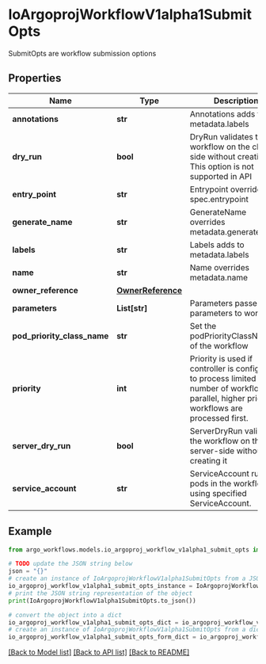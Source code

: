 # IoArgoprojWorkflowV1alpha1SubmitOpts

SubmitOpts are workflow submission options

## Properties

Name | Type | Description | Notes
------------ | ------------- | ------------- | -------------
**annotations** | **str** | Annotations adds to metadata.labels | [optional] 
**dry_run** | **bool** | DryRun validates the workflow on the client-side without creating it. This option is not supported in API | [optional] 
**entry_point** | **str** | Entrypoint overrides spec.entrypoint | [optional] 
**generate_name** | **str** | GenerateName overrides metadata.generateName | [optional] 
**labels** | **str** | Labels adds to metadata.labels | [optional] 
**name** | **str** | Name overrides metadata.name | [optional] 
**owner_reference** | [**OwnerReference**](OwnerReference.md) |  | [optional] 
**parameters** | **List[str]** | Parameters passes input parameters to workflow | [optional] 
**pod_priority_class_name** | **str** | Set the podPriorityClassName of the workflow | [optional] 
**priority** | **int** | Priority is used if controller is configured to process limited number of workflows in parallel, higher priority workflows are processed first. | [optional] 
**server_dry_run** | **bool** | ServerDryRun validates the workflow on the server-side without creating it | [optional] 
**service_account** | **str** | ServiceAccount runs all pods in the workflow using specified ServiceAccount. | [optional] 

## Example

```python
from argo_workflows.models.io_argoproj_workflow_v1alpha1_submit_opts import IoArgoprojWorkflowV1alpha1SubmitOpts

# TODO update the JSON string below
json = "{}"
# create an instance of IoArgoprojWorkflowV1alpha1SubmitOpts from a JSON string
io_argoproj_workflow_v1alpha1_submit_opts_instance = IoArgoprojWorkflowV1alpha1SubmitOpts.from_json(json)
# print the JSON string representation of the object
print(IoArgoprojWorkflowV1alpha1SubmitOpts.to_json())

# convert the object into a dict
io_argoproj_workflow_v1alpha1_submit_opts_dict = io_argoproj_workflow_v1alpha1_submit_opts_instance.to_dict()
# create an instance of IoArgoprojWorkflowV1alpha1SubmitOpts from a dict
io_argoproj_workflow_v1alpha1_submit_opts_form_dict = io_argoproj_workflow_v1alpha1_submit_opts.from_dict(io_argoproj_workflow_v1alpha1_submit_opts_dict)
```
[[Back to Model list]](../README.md#documentation-for-models) [[Back to API list]](../README.md#documentation-for-api-endpoints) [[Back to README]](../README.md)


